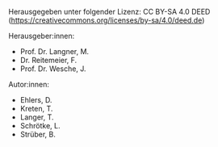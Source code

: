 Herausgegeben unter folgender Lizenz:
CC BY-SA 4.0 DEED
(https://creativecommons.org/licenses/by-sa/4.0/deed.de)

Herausgeber:innen:
- Prof. Dr. Langner, M.
- Dr. Reitemeier, F.
- Prof. Dr. Wesche, J.

Autor:innen:
- Ehlers, D.
- Kreten, T.
- Langer, T.
- Schrötke, L.
- Strüber, B.
